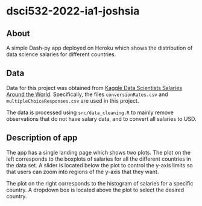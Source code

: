 # dsci532-2022-ia1-joshsia

## About

A simple Dash-py app deployed on Heroku which shows the distribution of data science salaries for different countries.

## Data

Data for this project was obtained from [Kaggle Data Scientists Salaries Around the World](https://www.kaggle.com/ikleiman/data-scientists-salaries-around-the-world/data). Specifically, the files `conversionRates.csv` and `multipleChoiceResponses.csv` are used in this project.

The data is processed using `src/data_cleaning.R` to mainly remove observations that do not have salary data, and to convert all salaries to USD.

## Description of app

The app has a single landing page which shows two plots. The plot on the left corresponds to the boxplots of salaries for all the different countries in the data set. A slider is located below the plot to control the y-axis limits so that users can zoom into regions of the y-axis that they want.

The plot on the right corresponds to the histogram of salaries for a specific country. A dropdown box is located above the plot to select the desired country.
